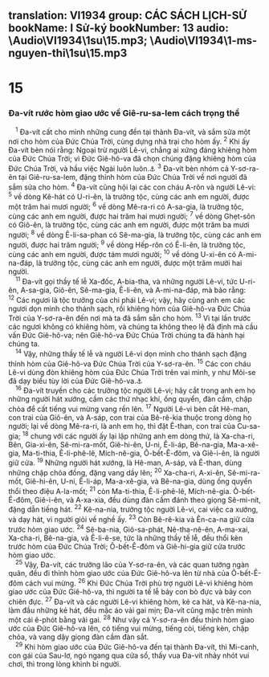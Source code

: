 translation: VI1934
group: CÁC SÁCH LỊCH-SỬ
bookName: I Sử-ký 
bookNumber: 13
audio: \Audio\VI1934\1su\15.mp3; \Audio\VI1934\1-ms-nguyen-thi\1su\15.mp3
-------

<div class="title"><h1>15</h1><h3>Đa-vít rước hòm giao ước về Giê-ru-sa-lem cách trọng thể</h3></div>
<span class="verse 1su_15_1"> <sup>1</sup> Đa-vít cất cho mình những cung đền tại thành Đa-vít, và sắm sửa một nơi cho hòm của Đức Chúa Trời, cùng dựng nhà trại cho hòm ấy. </span>
<span class="verse 1su_15_2"><sup>2</sup> Khi ấy Đa-vít bèn nói rằng: Ngoại trừ người Lê-vi, chẳng ai xứng đáng khiêng hòm của Đức Chúa Trời; vì Đức Giê-hô-va đã chọn chúng đặng khiêng hòm của Đức Chúa Trời, và hầu việc Ngài luôn luôn.<a data-toggle="tooltip" data-placement="bottom" title="Phu 10:8">⚓</a></span>
<span class="verse 1su_15_3"><sup>3</sup> Đa-vít bèn nhóm cả Y-sơ-ra-ên tại Giê-ru-sa-lem, đặng thỉnh hòm của Đức Chúa Trời về nơi người đã sắm sửa cho hòm. </span>
<span class="verse 1su_15_4"><sup>4</sup> Đa-vít cũng hội lại các con cháu A-rôn và người Lê-vi: </span>
<span class="verse 1su_15_5"><sup>5</sup> về dòng Kê-hát có U-ri-ên, là trưởng tộc, cùng các anh em người, được một trăm hai mươi người; </span>
<span class="verse 1su_15_6"><sup>6</sup> về dòng Mê-ra-ri có A-sa-gia, là trưởng tộc, cùng các anh em người, được hai trăm hai mươi người; </span>
<span class="verse 1su_15_7"><sup>7</sup> về dòng Ghẹt-sôn có Giô-ên, là trưởng tộc, cùng các anh em người, được một trăm ba mươi người; </span>
<span class="verse 1su_15_8"><sup>8</sup> về dòng Ê-li-sa-phan có Sê-ma-gia, là trưởng tộc, cùng các anh em người, được hai trăm người; </span>
<span class="verse 1su_15_9"><sup>9</sup> về dòng Hếp-rôn có Ê-li-ên, là trưởng tộc, cùng các anh em người, được tám mươi người; </span>
<span class="verse 1su_15_10"><sup>10</sup> về dòng U-xi-ên có A-mi-na-đáp, là trưởng tộc, cùng các anh em người, được một trăm mười hai người. <br/></span>
<span class="verse 1su_15_11"> <sup>11</sup> Đa-vít gọi thầy tế lễ Xa-đốc, A-bia-tha, và những người Lê-vi, tức U-ri-ên, A-sa-gia, Giô-ên, Sê-ma-gia, Ê-li-ên, và A-mi-na-đáp, mà bảo rằng: </span>
<span class="verse 1su_15_12"><sup>12</sup> Các ngươi là tộc trưởng của chi phái Lê-vi; vậy, hãy cùng anh em các ngươi dọn mình cho thánh sạch, rồi khiêng hòm của Giê-hô-va Đức Chúa Trời của Y-sơ-ra-ên đến nơi mà ta đã sắm sẵn cho hòm. </span>
<span class="verse 1su_15_13"><sup>13</sup> Vì tại lần trước các ngươi không có khiêng hòm, và chúng ta không theo lệ đã định mà cầu vấn Đức Giê-hô-va; nên Giê-hô-va Đức Chúa Trời chúng ta đã hành hại chúng ta. <br/></span>
<span class="verse 1su_15_14"> <sup>14</sup> Vậy, những thầy tế lễ và người Lê-vi dọn mình cho thánh sạch đặng thỉnh hòm của Giê-hô-va Đức Chúa Trời của Y-sơ-ra-ên. </span>
<span class="verse 1su_15_15"><sup>15</sup> Các con cháu Lê-vi dùng đòn khiêng hòm của Đức Chúa Trời trên vai mình, y như Môi-se đã dạy biểu tùy lời của Đức Giê-hô-va.<a data-toggle="tooltip" data-placement="bottom" title="Xu 25:14">⚓</a><br/></span>
<span class="verse 1su_15_16"> <sup>16</sup> Đa-vít truyền cho các trưởng tộc người Lê-vi; hãy cắt trong anh em họ những người hát xướng, cầm các thứ nhạc khí, ống quyển, đàn cầm, chập chỏa để cất tiếng vui mừng vang rền lên. </span>
<span class="verse 1su_15_17"><sup>17</sup> Người Lê-vi bèn cắt Hê-man, con trai của Giô-ên, và A-sáp, con trai của Bê-rê-kia thuộc trong dòng họ người; lại về dòng Mê-ra-ri, là anh em họ, thì đặt Ê-than, con trai của Cu-sa-gia; </span>
<span class="verse 1su_15_18"><sup>18</sup> chung với các người ấy lại lập những anh em dòng thứ, là Xa-cha-ri, Bên, Gia-xi-ên, Sê-mi-ra-mốt, Giê-hi-ên, U-ni, Ê-li-áp, Bê-na-gia, Ma-a-xê-gia, Ma-ti-thia, Ê-li-phê-lê, Mích-nê-gia, Ô-bết-Ê-đôm, và Giê-i-ên, là người giữ cửa. </span>
<span class="verse 1su_15_19"><sup>19</sup> Những người hát xướng, là Hê-man, A-sáp, và Ê-than, dùng những chập chỏa đồng, đặng vang dầy lên; </span>
<span class="verse 1su_15_20"><sup>20</sup> Xa-cha-ri, A-xi-ên, Sê-mi-ra-mốt, Giê-hi-ên, U-ni, Ê-li-áp, Ma-a-xê-gia, và Bê-na-gia, dùng ống quyển thổi theo điệu A-la-mốt; </span>
<span class="verse 1su_15_21"><sup>21</sup> còn Ma-ti-thia, Ê-li-phê-lê, Mích-nê-gia. Ô-bết-Ê-đôm, Giê-i-ên, và A-xa-xia, đều dùng đàn cầm đánh theo giọng Sê-mi-nít, đặng dẫn tiếng hát. </span>
<span class="verse 1su_15_22"><sup>22</sup> Kê-na-nia, trưởng tộc người Lê-vi, cai việc ca xướng, và dạy hát, vì người giỏi về nghề ấy. </span>
<span class="verse 1su_15_23"><sup>23</sup> Còn Bê-rê-kia và Ên-ca-na giữ cửa trước hòm giao ước. </span>
<span class="verse 1su_15_24"><sup>24</sup> Sê-ba-nia, Giô-sa-phát, Nê-tha-nê-ên, A-ma-xai, Xa-cha-ri, Bê-na-gia, và Ê-li-ê-se, tức là những thầy tế lễ, đều thổi kèn trước hòm của Đức Chúa Trời; Ô-bết-Ê-đôm và Giê-hi-gia giữ cửa trước hòm giao ước. <br/></span>
<span class="verse 1su_15_25"> <sup>25</sup> Vậy, Đa-vít, các trưởng lão của Y-sơ-ra-ên, và các quan tướng ngàn quân, đều đi thỉnh hòm giao ước của Đức Giê-hô-va lên từ nhà của Ô-bết-Ê-đôm cách vui mừng. </span>
<span class="verse 1su_15_26"><sup>26</sup> Khi Đức Chúa Trời phù trợ người Lê-vi khiêng hòm giao ước của Đức Giê-hô-va, thì người ta tế lễ bảy con bò đực và bảy con chiên đực. </span>
<span class="verse 1su_15_27"><sup>27</sup> Đa-vít và các người Lê-vi khiêng hòm, kẻ ca hát, và Kê-na-nia, làm đầu những kẻ hát, đều mặc áo vải gai mịn; Đa-vít cũng mặc trên mình một cái ê-phót bằng vải gai. </span>
<span class="verse 1su_15_28"><sup>28</sup> Như vậy cả Y-sơ-ra-ên đều thỉnh hòm giao ước của Đức Giê-hô-va lên, có tiếng vui mừng, tiếng còi, tiếng kèn, chập chỏa, và vang dậy giọng đàn cầm đàn sắt. <br/></span>
<span class="verse 1su_15_29"> <sup>29</sup> Khi hòm giao ước của Đức Giê-hô-va đến tại thành Đa-vít, thì Mi-canh, con gái của Sau-lơ, ngó ngang qua cửa sổ, thấy vua Đa-vít nhảy nhót vui chơi, thì trong lòng khinh bỉ người. <br/></span>
